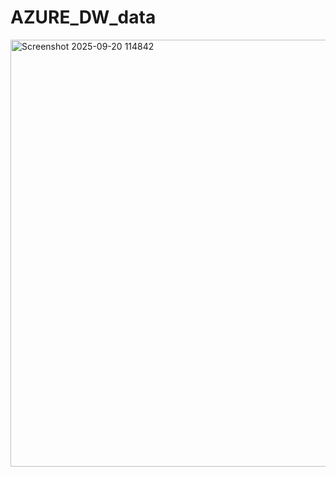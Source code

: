 # AZURE_DW_data

<img width="1895" height="683" alt="Screenshot 2025-09-20 114842" src="https://github.com/user-attachments/assets/8adffc7f-dc35-4c63-ab38-d34245168a5d" />
